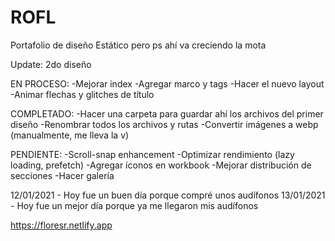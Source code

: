 # ROFL
Portafolio de diseño
Estático pero ps ahí va creciendo la mota

Update: 2do diseño

EN PROCESO:
-Mejorar index
-Agregar marco y tags
-Hacer el nuevo layout
-Animar flechas y glitches de título

COMPLETADO:
-Hacer una carpeta para guardar ahí los archivos del primer diseño
-Renombrar todos los archivos y rutas
-Convertir imágenes a webp (manualmente, me lleva la v)

PENDIENTE:
-Scroll-snap enhancement
-Optimizar rendimiento (lazy loading, prefetch)
-Agregar íconos en workbook
-Mejorar distribución de secciones
-Hacer galería


12/01/2021 - Hoy fue un buen día porque compré unos audífonos
13/01/2021 - Hoy fue un mejor día porque ya me llegaron mis audífonos

https://floresr.netlify.app